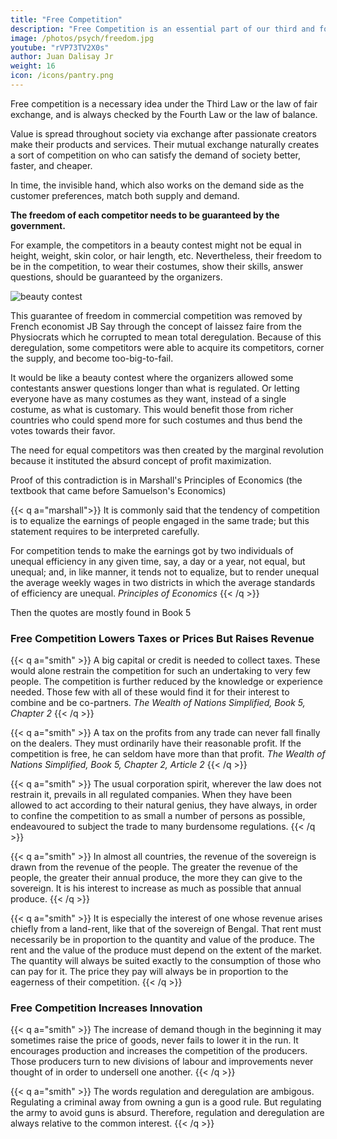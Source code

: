 ```yaml
---
title: "Free Competition"
description: "Free Competition is an essential part of our third and fourth law of value. Competition is the third law. Freedom is the fourth law"
image: /photos/psych/freedom.jpg
youtube: "rVP73TV2X0s"
author: Juan Dalisay Jr
weight: 16
icon: /icons/pantry.png
---
```


<!-- 
What is the original quote by Adam Smith in which he says that competition only works when the competitors are equal?
This question previously had details. They are now in a comment.
Profile photo for Jun Dalisay
Jun Dalisay
, Has gone through Smith's works word by word, like a Bible
Answered April 6, 2016

To rephrase the question: "Where does Smith say that poverty will be minimum and welfare, maximum, when competitors are equal?"
 -->

Free competition is a necessary idea under the Third Law or the law of fair exchange, and is always checked by the Fourth Law or the law of balance. 

Value is spread throughout society via exchange after passionate creators make their products and services. Their mutual exchange naturally creates a sort of competition on who can satisfy the demand of society better, faster, and cheaper. 

In time, the invisible hand, which also works on the demand side as the customer preferences, match both supply and demand.  

<!-- does not mean the competitors need to be equal. Instead,  -->

**The freedom of each competitor needs to be guaranteed by the government.** 

For example, the competitors in a beauty contest might not be equal in height, weight, skin color, or hair length, etc. Nevertheless, their freedom to be in the competition, to wear their costumes, show their skills, answer questions, should be guaranteed by the organizers. 

![beauty contest](https://res.cloudinary.com/nara/image/upload/v1632386432/photos/beauty600.jpg)

This guarantee of freedom in commercial competition was removed by French economist JB Say through the concept of laissez faire from the Physiocrats which he corrupted to mean total deregulation. Because of this deregulation, some competitors were able to acquire its competitors, corner the supply, and become too-big-to-fail. 

It would be like a beauty contest where the organizers allowed some contestants answer questions longer than what is regulated. Or letting everyone have as many costumes as they want, instead of a single costume, as what is customary. This would benefit those from richer countries who could spend more for such costumes and thus bend the votes towards their favor. 

<!-- and this later corrupted the original laissez faire of the Physiocrats via misinterpretations of English economists. -->

The need for equal competitors was then created by the <!--  unnecessarily created by the --> marginal revolution because it instituted the absurd concept of profit maximization. 

<!-- It is absurd because Smith says that profits and prices from manufactures must decline naturally through time. A simple proof of this is the price of cellphones from the '90s compared to today. The only way to maximize profits would be to monopolize the cellphone manufacture, and this manifests as companies becoming bigger and more unequal. 

For example, Apple has become a huge company that bans others from copying its tech via Intellectual Property. This system makes welfare go to the top, increasing inequality, which is really just poverty taking place in a rich country. To solve this, economists teach that competitors must be equal to prevent inequality, which contradicts their teaching of profit maximization which creates the inequality in the first place. -->

Proof of this contradiction is in Marshall's Principles of Economics (the textbook that came before Samuelson's Economics)

{{< q a="marshall">}}
It is commonly said that the tendency of competition is to equalize the earnings of people engaged in the same trade<!-- or in trades of equal difficulty -->; but this statement requires to be interpreted carefully. 

For competition tends to make the earnings got by two individuals of unequal efficiency in any given time, say, a day or a year, not equal, but unequal; and, in like manner, it tends not to equalize, but to render unequal the average weekly wages in two districts in which the average standards of efficiency are unequal.
<cite>Principles of Economics</cite>
{{< /q >}}


<!-- Adam Smith said that 
But if your question is about free competition (with justice integrated) instead of equal competition (with no justice): "Where does Smith say that poverty will be minimum and welfare, maximum, when competitors are free under the umbrella of justice provided by the sovereign?"  -->


Then the quotes are mostly found in Book 5


### Free Competition Lowers Taxes or Prices But Raises Revenue

{{< q a="smith" >}}
A big capital or credit is needed to collect taxes. These would alone restrain the competition for such an undertaking to very few people. The competition is further reduced by the knowledge or experience needed. Those few with all of these would find it for their interest to combine and be co-partners.
<cite>The Wealth of Nations Simplified, Book 5, Chapter 2</cite>
{{< /q >}}

{{< q a="smith" >}}
A tax on the profits from any trade can never fall finally on the dealers. They must ordinarily have their reasonable profit. If the competition is free, he can seldom have more than that profit.
<cite>The Wealth of Nations Simplified, Book 5, Chapter 2, Article 2</cite>
{{< /q >}}

{{< q a="smith" >}}
The usual corporation spirit, wherever the law does not restrain it, prevails in all regulated companies. When they have been allowed to act according to their natural genius, they have always, in order to confine the competition to as small a number of persons as possible, endeavoured to subject the trade to many burdensome regulations.
{{< /q >}}

{{< q a="smith" >}}
In almost all countries, the revenue of the sovereign is drawn from the revenue of the people. The greater the revenue of the people, the greater their annual produce, the more they can give to the sovereign. It is his interest to increase as much as possible that annual produce. 
{{< /q >}}

{{< q a="smith" >}}
It is especially the interest of one whose revenue arises chiefly from a land-rent, like that of the sovereign of Bengal. That rent must necessarily be in proportion to the quantity and value of the produce. The rent and the value of the produce must depend on the extent of the market. The quantity will always be suited exactly to the consumption of those who can pay for it. The price they pay will always be in proportion to the eagerness of their competition.
{{< /q >}}



### Free Competition Increases Innovation

{{< q a="smith" >}}
The increase of demand though in the beginning it may sometimes raise the price of goods, never fails to lower it in the run. It encourages production and increases the competition of the producers. Those producers turn to new divisions of labour and improvements never thought of in order to undersell one another.
{{< /q >}}

{{< q a="smith" >}}
The words regulation and deregulation are ambigous. Regulating a criminal away from owning a gun is a good rule. But regulating the army to avoid guns is absurd. Therefore, regulation and deregulation are always relative to the common interest.
{{< /q >}}
